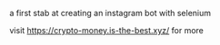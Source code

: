 a first stab at creating an instagram bot with selenium

visit https://crypto-money.is-the-best.xyz/
 for more
